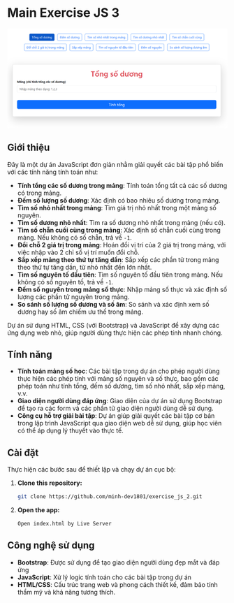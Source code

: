 # Main Exercise JS 3

![Demo](/demo.PNG)

## Giới thiệu

Đây là một dự án JavaScript đơn giản nhằm giải quyết các bài tập phổ biến với các tính năng tính toán như:

- **Tính tổng các số dương trong mảng**: Tính toán tổng tất cả các số dương có trong mảng.
- **Đếm số lượng số dương**: Xác định có bao nhiêu số dương trong mảng.
- **Tìm số nhỏ nhất trong mảng**: Tìm giá trị nhỏ nhất trong một mảng số nguyên.
- **Tìm số dương nhỏ nhất**: Tìm ra số dương nhỏ nhất trong mảng (nếu có).
- **Tìm số chẵn cuối cùng trong mảng**: Xác định số chẵn cuối cùng trong mảng. Nếu không có số chẵn, trả về `-1`.
- **Đổi chỗ 2 giá trị trong mảng**: Hoán đổi vị trí của 2 giá trị trong mảng, với việc nhập vào 2 chỉ số vị trí muốn đổi chỗ.
- **Sắp xếp mảng theo thứ tự tăng dần**: Sắp xếp các phần tử trong mảng theo thứ tự tăng dần, từ nhỏ nhất đến lớn nhất.
- **Tìm số nguyên tố đầu tiên**: Tìm số nguyên tố đầu tiên trong mảng. Nếu không có số nguyên tố, trả về `-1`.
- **Đếm số nguyên trong mảng số thực**: Nhập mảng số thực và xác định số lượng các phần tử nguyên trong mảng.
- **So sánh số lượng số dương và số âm**: So sánh và xác định xem số dương hay số âm chiếm ưu thế trong mảng.

Dự án sử dụng HTML, CSS (với Bootstrap) và JavaScript để xây dựng các ứng dụng web nhỏ, giúp người dùng thực hiện các phép tính nhanh chóng.

## Tính năng

- **Tính toán mảng số học**: Các bài tập trong dự án cho phép người dùng thực hiện các phép tính với mảng số nguyên và số thực, bao gồm các phép toán như tính tổng, đếm số dương, tìm số nhỏ nhất, sắp xếp mảng, v.v.
- **Giao diện người dùng đáp ứng**: Giao diện của dự án sử dụng Bootstrap để tạo ra các form và các phần tử giao diện người dùng dễ sử dụng.
- **Công cụ hỗ trợ giải bài tập**: Dự án giúp giải quyết các bài tập cơ bản trong lập trình JavaScript qua giao diện web dễ sử dụng, giúp học viên có thể áp dụng lý thuyết vào thực tế.

## Cài đặt

Thực hiện các bước sau để thiết lập và chạy dự án cục bộ:

1. **Clone this repository:**

   ```bash
   git clone https://github.com/minh-dev1801/exercise_js_2.git

   ```

2. **Open the app:**

   ```bash
   Open index.html by Live Server

   ```

## Công nghệ sử dụng

- **Bootstrap**: Được sử dụng để tạo giao diện người dùng đẹp mắt và đáp ứng
- **JavaScript**: Xử lý logic tính toán cho các bài tập trong dự án
- **HTML/CSS**: Cấu trúc trang web và phong cách thiết kế, đảm bảo tính thẩm mỹ và khả năng tương thích.
